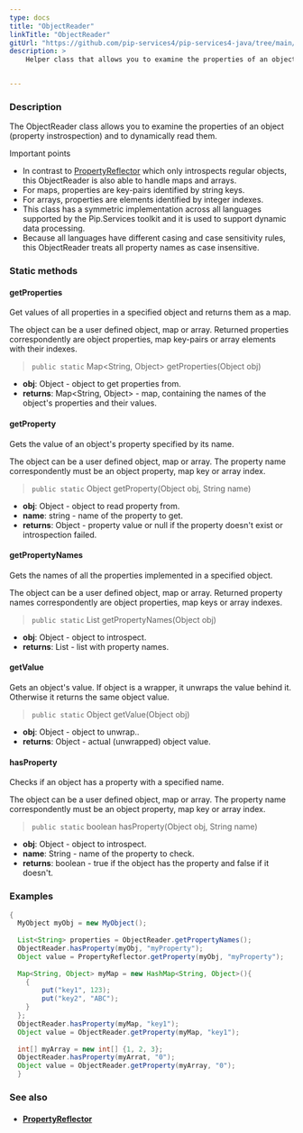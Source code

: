 ```yaml
---
type: docs
title: "ObjectReader"
linkTitle: "ObjectReader"
gitUrl: "https://github.com/pip-services4/pip-services4-java/tree/main/pip-services4-commons-java"
description: >
    Helper class that allows you to examine the properties of an object (property instrospection) and to dynamically read them.


---
```


### Description

The ObjectReader class allows you to examine the properties of an object (property instrospection) and to dynamically read them.

Important points

- In contrast to [PropertyReflector](../property_reflector) which only introspects regular objects, this ObjectReader is also able to handle maps and arrays.
- For maps, properties are key-pairs identified by string keys.
- For arrays, properties are elements identified by integer indexes.
- This class has a symmetric implementation across all languages supported by the Pip.Services toolkit and it is used to support dynamic data processing.
- Because all languages have different casing and case sensitivity rules, this ObjectReader treats all property names as case insensitive.

### Static methods

#### getProperties
Get values of all properties in a specified object
and returns them as a map.

The object can be a user defined object, map or array.
Returned properties correspondently are object properties,
map key-pairs or array elements with their indexes.

> `public static` Map<String, Object> getProperties(Object obj)

- **obj**: Object - object to get properties from.
- **returns**: Map<String, Object> - map, containing the names of the object's properties and their values.

#### getProperty
Gets the value of an object's property specified by its name.

The object can be a user defined object, map or array.
The property name correspondently must be an object property,
map key or array index.

> `public static` Object getProperty(Object obj, String name)

- **obj**: Object - object to read property from.
- **name**: string - name of the property to get.
- **returns**: Object - property value or null if  the property doesn't exist or introspection failed.

#### getPropertyNames
Gets the names of all the properties implemented in a specified object.
 
The object can be a user defined object, map or array.
Returned property names correspondently are object properties,
map keys or array indexes.

> `public static` List<String> getPropertyNames(Object obj)

- **obj**: Object - object to introspect.
- **returns**: List<String> - list with property names.

#### getValue
Gets an object's value.
If object is a wrapper, it unwraps the value behind it. 
Otherwise it returns the same object value.

> `public static` Object getValue(Object obj)

- **obj**: Object - object to unwrap..
- **returns**: Object - actual (unwrapped) object value. 

#### hasProperty
Checks if an object has a property with a specified name.

The object can be a user defined object, map or array.
The property name correspondently must be an object property,
map key or array index.

> `public static` boolean hasProperty(Object obj, String name)

- **obj**: Object - object to introspect.
- **name**: String - name of the property to check.
- **returns**: boolean - true if the object has the property and false if it doesn't.

### Examples

```java
{
  MyObject myObj = new MyObject();
  
  List<String> properties = ObjectReader.getPropertyNames();
  ObjectReader.hasProperty(myObj, "myProperty");
  Object value = PropertyReflector.getProperty(myObj, "myProperty");
  
  Map<String, Object> myMap = new HashMap<String, Object>(){
   	{
   		put("key1", 123);
   		put("key2", "ABC");
   	}
  };
  ObjectReader.hasProperty(myMap, "key1");
  Object value = ObjectReader.getProperty(myMap, "key1");
  
  int[] myArray = new int[] {1, 2, 3};
  ObjectReader.hasProperty(myArrat, "0");
  Object value = ObjectReader.getProperty(myArray, "0");
  }

```

### See also
- #### [PropertyReflector](../property_reflector)
